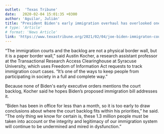 ```yaml
---
outlet:  'Texas Tribune'
date:   2020-02-04 15:01:35 +0300
author: 'Aguilar, Julián'
title: "President Biden's early immigration overhaul has overlooked one growing problem: A massive court backlog"
# type: 'Article'
# format: 'News Article'
link: 'https://www.texastribune.org/2021/02/04/joe-biden-immigraton-court-backlog/'
---
```

“The immigration courts and the backlog are not a physical border wall, but it is a paper border wall,” said Austin Kocher, a research assistant professor at the Transactional Research Access Clearinghouse at Syracuse University, which uses Freedom of Information Act requests to track immigration court cases. “It’s one of the ways to keep people from participating in society in a full and complete way.”

Because none of Biden's early executive orders mentions the court backlog, Kocher said he hopes Biden’s proposed immigration bill addresses it.

“Biden has been in office for less than a month, so it is too early to draw conclusions about where the court backlog fits within his priorities,” he said. “The only thing we know for certain is, these 1.3 million people must be taken into account or the integrity and legitimacy of our immigration system will continue to be undermined and mired in dysfunction.”
